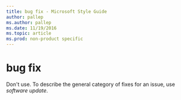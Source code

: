 ```yaml
---
title: bug fix - Microsoft Style Guide
author: pallep
ms.author: pallep
ms.date: 11/19/2016
ms.topic: article
ms.prod: non-product specific
---
```


# bug fix

Don't use. To describe the general category of fixes for an issue, use *software update*. 
